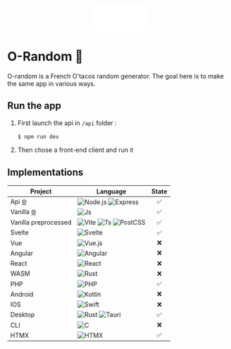 <p align="center" ><img src="./vanillaJs/assets/images/logo_text.svg" width="25%"></p>

# O-Random 🎲
O-random is a French O'tacos random generator.
The goal here is to make the same app in various ways.

## Run the app

1. First launch the api in `/api` folder :
    ```bash
    $ npm run dev
    ```

2. Then chose a front-end client and run it


## Implementations 
| **Project**                                       | **Language**                                                                                                                                                                                                                                                                                                                                            | **State** |
| ------------------------------------------------- | ------------------------------------------------------------------------------------------------------------------------------------------------------------------------------------------------------------------------------------------------------------------------------------------------------------------------------------------------------- | :-------: |
| Api [🌐](https://o-random-api.vercel.app/)         | <img alt="Node.js" src="https://img.shields.io/badge/-Nodejs-3c873a?style=flat-square&logo=Node.js&logoColor=white" /> <img alt="Express" src="https://img.shields.io/badge/-Nodejs-353535?style=flat-square&logo=Express&logoColor=white" />                                                                                                           |     ✅     |
| Vanilla [🌐](https://o-random-vanilla.vercel.app/) | <img alt="Js" src="https://img.shields.io/badge/-JS-F7DF1E?style=flat-square&logo=JavaScript&logoColor=black" />                                                                                                                                                                                                                                        |     ✅     |
| Vanilla preprocessed                              | <img alt="Vite" src="https://img.shields.io/badge/-Vite-646CFF?style=flat-square&logo=Vite&logoColor=white" /> <img alt="Ts" src="https://img.shields.io/badge/-TS-3178C6?style=flat-square&logo=TypeScript&logoColor=white" /> <img alt="PostCSS" src="https://img.shields.io/badge/-PostCSS-DD3A0A?style=flat-square&logo=PostCSS&logoColor=white" /> |     ✅     |
| Svelte                                            | <img alt="Svelte" src="https://img.shields.io/badge/-Svelte-FF3E00?style=flat-square&logo=Svelte&logoColor=white" />                                                                                                                                                                                                                                    |     ✅     |
| Vue                                               | <img alt="Vue.js" src="https://img.shields.io/badge/-Vue.js-4FC08D?style=flat-square&logo=Vue.js&logoColor=white" />                                                                                                                                                                                                                                    |     ❌     |
| Angular                                           | <img alt="Angular" src="https://img.shields.io/badge/-Angular-DD0031?style=flat-square&logo=Angular&logoColor=white" />                                                                                                                                                                                                                                 |     ❌     |
| React                                             | <img alt="React" src="https://img.shields.io/badge/-React-61DAFB?style=flat-square&logo=React&logoColor=black" />                                                                                                                                                                                                                                       |     ❌     |
| WASM                                              | <img alt="Rust" src="https://img.shields.io/badge/-Rust-000000?style=flat-square&logo=Rust&logoColor=white" />                                                                                                                                                                                                                                          |     ❌     |
| PHP                                               | <img alt="PHP" src="https://img.shields.io/badge/-PHP-777BB4?style=flat-square&logo=PHP&logoColor=white" />                                                                                                                                                                                                                                             |     ✅     |
| Android                                           | <img alt="Kotlin" src="https://img.shields.io/badge/-Kotlin-7F52FF?style=flat-square&logo=Kotlin&logoColor=white" />                                                                                                                                                                                                                                    |     ❌     |
| IOS                                               | <img alt="Swift" src="https://img.shields.io/badge/-Swift-F05138?style=flat-square&logo=Swift&logoColor=white" />                                                                                                                                                                                                                                       |     ❌     |
| Desktop                                           | <img alt="Rust" src="https://img.shields.io/badge/-Rust-000000?style=flat-square&logo=Rust&logoColor=white" /> <img alt="Tauri" src="https://img.shields.io/badge/-Tauri-FFC131?style=flat-square&logo=Tauri&logoColor=black" />                                                                                                                        |     ✅     |
| CLI                                               | <img alt="C" src="https://img.shields.io/badge/-C-A8B9CC?style=flat-square&logo=C&logoColor=black" />                                                                                                                                                                                                                                                   |     ❌     |
| HTMX                                              | <img alt="HTMX" src="https://img.shields.io/badge/-HTMX-5C93D4?style=flat-square" />                                                                                                                                                                                                                                                                    |     ✅     |